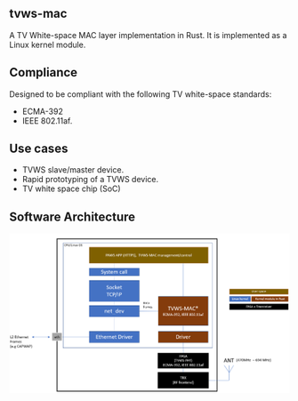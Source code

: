## tvws-mac
A TV White-space MAC layer implementation in Rust. It is implemented as a Linux kernel module.

## Compliance
Designed to be compliant with the following TV white-space standards:
- ECMA-392
- IEEE 802.11af.

## Use cases
- TVWS slave/master device.
- Rapid prototyping of a TVWS device.
- TV white space chip (SoC)

## Software Architecture

![](doc/tvws-mac-architecture.PNG)
